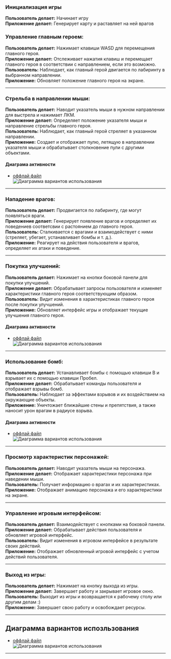### Инициализация игры

**Пользователь делает:** Начинает игру   
**Приложение делает:** Генерирует карту и раставляет на ней врагов

### Управление главным героем:

**Пользователь делает:** Нажимает клавиши WASD для перемещения главного героя.   
**Приложение делает:** Отслеживает нажатия клавиш и перемещает главного героя в соответствии с направлением, если это возможно.   
**Пользователь:** Наблюдает, как главный герой двигается по лабиринту в выбранном направлении.   
**Приложение:** Обновляет положение главного героя на экране.   

---

### Стрельба в направлении мыши:

**Пользователь делает:** Наводит указатель мыши в нужном направлении для выстрела и нажимает ЛКМ.   
**Приложение делает:** Определяет положение указателя мыши и направление стрельбы главного героя.   
**Пользователь:** Наблюдает, как главный герой стреляет в указанном направлении.   
**Приложение:** Создает и отображает пулю, летящую в направлении указателя мыши и обрабатывает столкновение пули с другими объектами.   

#### Диаграма активности

* [оффлай файл](./diagram_text/fire_activity_diag.puml)   
![Диаграмма вариантов использования](./pictures/fire_activity_diag.png)

---

### Нападение врагов:

**Пользователь делает:** Продвигается по лабиринту, где могут появляться враги.   
**Приложение делает:** Генерирует появление врагов и определяет их поведениев соответсвии с растоянием до главного героя.   
**Пользователь:** Сталкивается с врагами и взаимодействует с ними (стреляет, убегает, устанавливает бомбы и т. д.).   
**Приложение:** Реагирует на действия пользователя и врагов, определяет их атаки и поведение.   

---

### Покупка улучшений:

**Пользователь делает:** Нажимает на кнопки боковой панели для покупки улучшений.   
**Приложение делает:** Обрабатывает запросы пользователя и изменяет характеристики главного героя соответствующим образом.   
**Пользователь:** Видит изменения в характеристиках главного героя после покупки улучшений.   
**Приложение:** Обновляет интерфейс игры и отображает текущие улучшения главного героя.   

#### Диаграма активности

* [оффлай файл](./diagram_text/buy_activity_diag.puml)   
![Диаграмма вариантов использования](./pictures/buy_activity_diag.png)

---

### Использование бомб:

**Пользователь делает:** Устанавливает бомбы с помощью клавиши B и взрывает их с помощью клавиши Пробел.   
**Приложение делает:** Обрабатывает команды пользователя и отображает взрывы бомб.   
**Пользователь:** Наблюдает за эффектами взрывов и их воздействием на окружающие объекты.   
**Приложение:** Уничтожает ближайшие стены и препятствия, а также наносит урон врагам в радиусе взрыва.   

#### Диаграма активности

* [оффлай файл](./diagram_text/bomb_activity_diag.puml)   
![Диаграмма вариантов использования](./pictures/bomb_acitivity_diag.png)

---

### Просмотр характеристик персонажей:

**Пользователь делает:** Наводит указатель мыши на персонажа.   
**Приложение делает:** Отображает характеристики персонажа при наведении мыши.   
**Пользователь:** Получает информацию о врагах и их характеристиках.   
**Приложение:** Отображает анимацию персонажа и его характеристики на экране.   

---

### Управление игровым интерфейсом:

**Пользователь делает:** Взаимодействует с кнопками на боковой панели.   
**Приложение делает:** Обрабатывает действия пользователя и обновляет игровой интерфейс.   
**Пользователь:** Видит изменения в игровом интерфейсе в результате своих действий.   
**Приложение:** Отображает обновленный игровой интерфейс с учетом действий пользователя.   

---

### Выход из игры:

**Пользователь делает:** Нажимает на кнопку выхода из игры.   
**Приложение делает:** Завершает работу и закрывает игровое окно.   
**Пользователь:** Выходит из игры и возвращается к рабочему столу или другим делам :)   
**Приложение:** Завершает свою работу и освобождает ресурсы.   


---

## Диаграмма вариантов испозльзования
* [оффлай файл](./diagram_text/vars_diagram.puml)   
![Диаграмма вариантов использования](./pictures/vars_diagram.png)   

---
